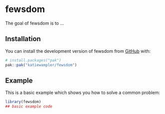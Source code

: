 
# fewsdom

<!-- badges: start -->
<!-- badges: end -->

The goal of fewsdom is to ...

## Installation

You can install the development version of fewsdom from [GitHub](https://github.com/) with:

``` r
# install.packages("pak")
pak::pak("katiewampler/fewsdom")
```

## Example

This is a basic example which shows you how to solve a common problem:

``` r
library(fewsdom)
## basic example code
```

